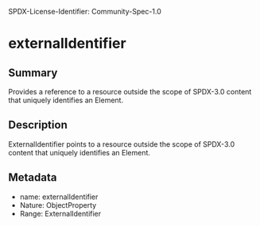SPDX-License-Identifier: Community-Spec-1.0

# externalIdentifier

## Summary

Provides a reference to a resource outside the scope of SPDX-3.0 content
that uniquely identifies an Element.

## Description

ExternalIdentifier points to a resource outside the scope of SPDX-3.0 content
that uniquely identifies an Element.

## Metadata

- name: externalIdentifier
- Nature: ObjectProperty
- Range: ExternalIdentifier

